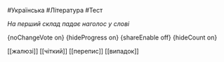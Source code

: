 #Українська #Література #Тест

*На перший склад падає наголос у слові*

{noChangeVote on}
{hideProgress on}
{shareEnable off}
{hideCount on}

[[жалюзі]]
[[чіткий]]
[[перепис]]
[[випадок]]
